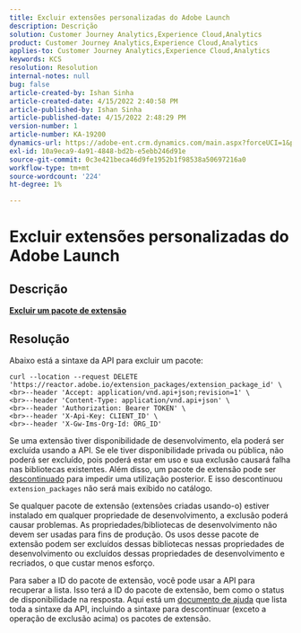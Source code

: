 ```yaml
---
title: Excluir extensões personalizadas do Adobe Launch
description: Descrição
solution: Customer Journey Analytics,Experience Cloud,Analytics
product: Customer Journey Analytics,Experience Cloud,Analytics
applies-to: Customer Journey Analytics,Experience Cloud,Analytics
keywords: KCS
resolution: Resolution
internal-notes: null
bug: false
article-created-by: Ishan Sinha
article-created-date: 4/15/2022 2:40:58 PM
article-published-by: Ishan Sinha
article-published-date: 4/15/2022 2:48:29 PM
version-number: 1
article-number: KA-19200
dynamics-url: https://adobe-ent.crm.dynamics.com/main.aspx?forceUCI=1&pagetype=entityrecord&etn=knowledgearticle&id=d53e500b-cabc-ec11-983f-0022480b4e7f
exl-id: 10a9eca9-4a91-4848-bd2b-e5ebb246d91e
source-git-commit: 0c3e421beca46d9fe1952b1f98538a50697216a0
workflow-type: tm+mt
source-wordcount: '224'
ht-degree: 1%

---
```


# Excluir extensões personalizadas do Adobe Launch

## Descrição

<u><b>Excluir um pacote de extensão</b></u>

## Resolução


Abaixo está a sintaxe da API para excluir um pacote:


```
curl --location --request DELETE 'https://reactor.adobe.io/extension_packages/extension_package_id' \
<br>--header 'Accept: application/vnd.api+json;revision=1' \
<br>--header 'Content-Type: application/vnd.api+json' \
<br>--header 'Authorization: Bearer TOKEN' \
<br>--header 'X-Api-Key: CLIENT_ID' \
<br>--header 'X-Gw-Ims-Org-Id: ORG_ID'
```


Se uma extensão tiver disponibilidade de desenvolvimento, ela poderá ser excluída usando a API. Se ele tiver disponibilidade privada ou pública, não poderá ser excluído, pois poderá estar em uso e sua exclusão causará falha nas bibliotecas existentes. Além disso, um pacote de extensão pode ser [descontinuado](https://experienceleague.adobe.com/docs/experience-platform/tags/api/endpoints/extension-packages.html?lang=en#discontinue) para impedir uma utilização posterior. E isso descontinuou `extension_packages` não será mais exibido no catálogo.

Se qualquer pacote de extensão (extensões criadas usando-o) estiver instalado em qualquer propriedade de desenvolvimento, a exclusão poderá causar problemas. As propriedades/bibliotecas de desenvolvimento não devem ser usadas para fins de produção. Os usos desse pacote de extensão podem ser excluídos dessas bibliotecas nessas propriedades de desenvolvimento ou excluídos dessas propriedades de desenvolvimento e recriados, o que custar menos esforço.

Para saber a ID do pacote de extensão, você pode usar a API para recuperar a lista. Isso terá a ID do pacote de extensão, bem como o status de disponibilidade na resposta. Aqui está um [documento de ajuda](https://experienceleague.adobe.com/docs/experience-platform/tags/api/endpoints/extension-packages.html?lang=en#list) que lista toda a sintaxe da API, incluindo a sintaxe para descontinuar (exceto a operação de exclusão acima) os pacotes de extensão.
